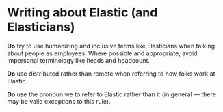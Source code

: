 # Writing about Elastic (and Elasticians)
**Do** try to use humanizing and inclusive terms like Elasticians when talking about people as employees. Where possible and appropriate, avoid impersonal terminology like heads and headcount.

**Do** use distributed rather than remote when referring to how folks work at Elastic.

**Do**  use the pronoun we to refer to Elastic rather than it (in general — there may be valid exceptions to this rule).
